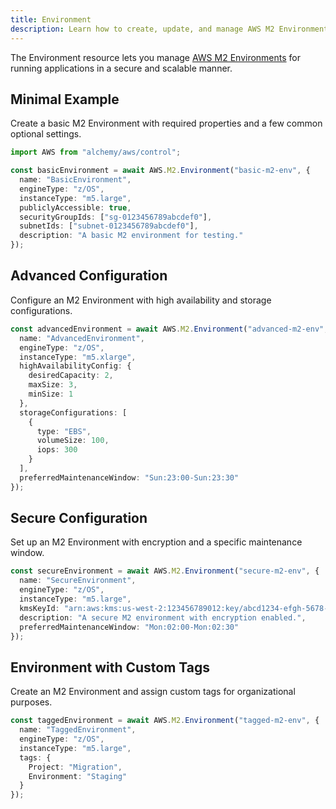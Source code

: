 ```yaml
---
title: Environment
description: Learn how to create, update, and manage AWS M2 Environments using Alchemy Cloud Control.
---
```


The Environment resource lets you manage [AWS M2 Environments](https://docs.aws.amazon.com/m2/latest/userguide/) for running applications in a secure and scalable manner. 

## Minimal Example

Create a basic M2 Environment with required properties and a few common optional settings.

```ts
import AWS from "alchemy/aws/control";

const basicEnvironment = await AWS.M2.Environment("basic-m2-env", {
  name: "BasicEnvironment",
  engineType: "z/OS",
  instanceType: "m5.large",
  publiclyAccessible: true,
  securityGroupIds: ["sg-0123456789abcdef0"],
  subnetIds: ["subnet-0123456789abcdef0"],
  description: "A basic M2 environment for testing."
});
```

## Advanced Configuration

Configure an M2 Environment with high availability and storage configurations.

```ts
const advancedEnvironment = await AWS.M2.Environment("advanced-m2-env", {
  name: "AdvancedEnvironment",
  engineType: "z/OS",
  instanceType: "m5.xlarge",
  highAvailabilityConfig: {
    desiredCapacity: 2,
    maxSize: 3,
    minSize: 1
  },
  storageConfigurations: [
    {
      type: "EBS",
      volumeSize: 100,
      iops: 300
    }
  ],
  preferredMaintenanceWindow: "Sun:23:00-Sun:23:30"
});
```

## Secure Configuration

Set up an M2 Environment with encryption and a specific maintenance window.

```ts
const secureEnvironment = await AWS.M2.Environment("secure-m2-env", {
  name: "SecureEnvironment",
  engineType: "z/OS",
  instanceType: "m5.large",
  kmsKeyId: "arn:aws:kms:us-west-2:123456789012:key/abcd1234-efgh-5678-ijkl-90mnopqrstuv",
  description: "A secure M2 environment with encryption enabled.",
  preferredMaintenanceWindow: "Mon:02:00-Mon:02:30"
});
```

## Environment with Custom Tags

Create an M2 Environment and assign custom tags for organizational purposes.

```ts
const taggedEnvironment = await AWS.M2.Environment("tagged-m2-env", {
  name: "TaggedEnvironment",
  engineType: "z/OS",
  instanceType: "m5.large",
  tags: {
    Project: "Migration",
    Environment: "Staging"
  }
});
```